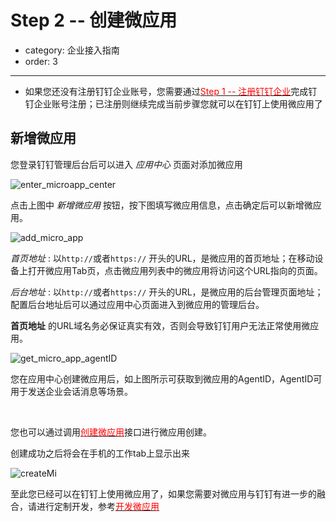 # Step 2 -- 创建微应用
- category: 企业接入指南
- order: 3---
- 如果您还没有注册钉钉企业账号，您需要通过[<font color=red >Step 1 -- 注册钉钉企业</font>](#step-1-注册钉钉企业)完成钉钉企业账号注册；已注册则继续完成当前步骤您就可以在钉钉上使用微应用了
## 新增微应用
您登录钉钉管理后台后可以进入 *应用中心* 页面对添加微应用

![enter_microapp_center](https://img.alicdn.com/tps/TB1GqkTLXXXXXcsXFXXXXXXXXXX-1122-641.jpg)

点击上图中 *新增微应用* 按钮，按下图填写微应用信息，点击确定后可以新增微应用。

![add_micro_app](https://img.alicdn.com/tps/TB1Qe_XJFXXXXalXpXXXXXXXXXX-598-477.png)

*首页地址* : 以`http://`或者`https://` 开头的URL，是微应用的首页地址；在移动设备上打开微应用Tab页，点击微应用列表中的微应用将访问这个URL指向的页面。

*后台地址* : 以`http://`或者`https://` 开头的URL，是微应用的后台管理页面地址；配置后台地址后可以通过应用中心页面进入到微应用的管理后台。

<aside class="notice">
<b>首页地址</b> 的URL域名务必保证真实有效，否则会导致钉钉用户无法正常使用微应用。
</aside>

![get_micro_app_agentID](https://img.alicdn.com/tps/TB1N490JFXXXXceXFXXXXXXXXXX-602-524.png)

您在应用中心创建微应用后，如上图所示可获取到微应用的AgentID，AgentID可用于发送企业会话消息等场景。

<br />

您也可以通过调用[<font color=red >创建微应用</font>](#创建微应用)接口进行微应用创建。

创建成功之后将会在手机的工作tab上显示出来

![createMi](https://img.alicdn.com/tps/TB1xStVKpXXXXbjXFXXXXXXXXXX-361-640.jpg)


至此您已经可以在钉钉上使用微应用了，如果您需要对微应用与钉钉有进一步的融合，请进行定制开发，参考[<font color=red >开发微应用</font>](#step-3-开发微应用)

